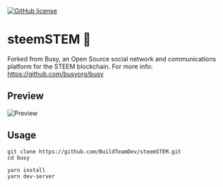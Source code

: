 [![GitHub license](https://img.shields.io/badge/license-MIT-blue.svg)](https://raw.githubusercontent.com/busyorg/busy/new-design/LICENSE)

# steemSTEM 🚀

Forked from Busy, an Open Source social network and communications platform for the STEEM blockchain.
For more info: https://github.com/busyorg/busy

## Preview
![Preview](https://user-images.githubusercontent.com/16245250/35974135-6fe56d5a-0d0a-11e8-99f6-a90d59696f82.png)

## Usage

```
git clone https://github.com/BuildTeamDev/steemSTEM.git
cd busy

yarn install
yarn dev-server
```
